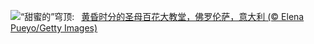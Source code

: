 ![](https://www.bing.com/th?id=OHR.FlorenceDuomo_ZH-CN7379412586_UHD.jpg&w=1000)“甜蜜的”穹顶:&nbsp;&ensp;[黄昏时分的圣母百花大教堂，佛罗伦萨，意大利 (© Elena Pueyo/Getty Images)](https://www.bing.com/th?id=OHR.FlorenceDuomo_ZH-CN7379412586_UHD.jpg)
<br><br/>
